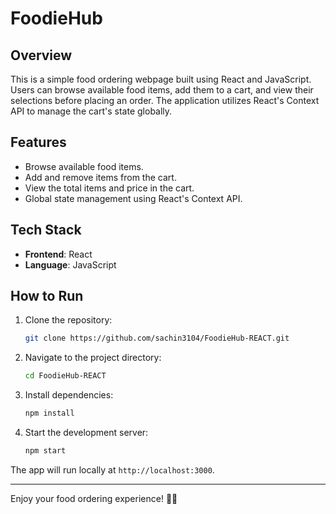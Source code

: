 # FoodieHub

## Overview

This is a simple food ordering webpage built using React and JavaScript. Users can browse available food items, add them to a cart, and view their selections before placing an order. The application utilizes React's Context API to manage the cart's state globally.

## Features

- Browse available food items.
- Add and remove items from the cart.
- View the total items and price in the cart.
- Global state management using React's Context API.

## Tech Stack

- **Frontend**: React
- **Language**: JavaScript

## How to Run

1. Clone the repository:
   ```bash
   git clone https://github.com/sachin3104/FoodieHub-REACT.git
   ```
2. Navigate to the project directory:
   ```bash
   cd FoodieHub-REACT
   ```
3. Install dependencies:
   ```bash
   npm install
   ```
4. Start the development server:
   ```bash
   npm start
   ```

The app will run locally at `http://localhost:3000`.

---
Enjoy your food ordering experience! 🍔🥗
